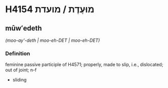 # H4154 מוּעֶדֶת / מועדת

## mûwʻedeth

_(moo-ay'-deth | moo-eh-DET | moo-eh-DET)_

### Definition

feminine passive participle of H4571; properly, made to slip, i.e., dislocated; out of joint; n-f

- sliding
